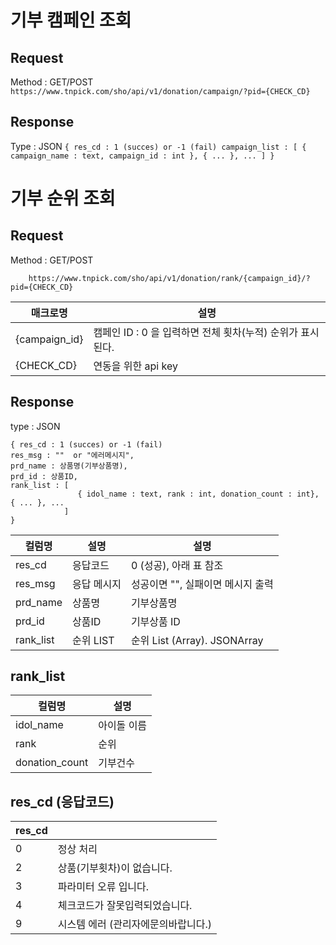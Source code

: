 # 기부 캠페인 조회
## Request
Method : GET/POST
``
        https://www.tnpick.com/sho/api/v1/donation/campaign/?pid={CHECK_CD}
``

## Response
Type : JSON
``
     { res_cd : 1 (succes) or -1 (fail)
       campaign_list : [
                   { campaign_name : text, campaign_id : int }, { ... }, ...
                ]
    }
``

# 기부 순위 조회

## Request  

Method : GET/POST

        https://www.tnpick.com/sho/api/v1/donation/rank/{campaign_id}/?pid={CHECK_CD}


| 매크로명  | 설명   |
|--|--|
| {campaign_id} | 캠페인 ID : 0 을 입력하면 전체 횟차(누적) 순위가 표시된다.  |
| {CHECK_CD}  | 연동을 위한 api key  |



## Response
type : JSON

    { res_cd : 1 (succes) or -1 (fail)
    res_msg : ""  or "에러메시지",
    prd_name : 상품명(기부상품명),
    prd_id : 상품ID,
    rank_list : [
                   { idol_name : text, rank : int, donation_count : int}, { ... }, ...
                ]
    }
  

| 컬럼명| 설명   | 설명 |
|--|--|--|
| res_cd | 응답코드  | 0 (성공),  아래 표 참조 |
| res_msg | 응답 메시지  | 성공이면 "", 실패이면 메시지 출력
| prd_name | 상품명  | 기부상품명 
| prd_id | 상품ID  | 기부상품 ID
| rank_list | 순위 LIST  | 순위 List (Array). JSONArray



## rank_list

| 컬럼명| 설명   |
|--|--|
| idol_name | 아이돌 이름  |
| rank | 순위  |
| donation_count | 기부건수  |

## res_cd (응답코드)
| res_cd |	|
|--|--|
|0	|정상 처리|
|2	|상품(기부횟차)이 없습니다.|
|3	|파라미터 오류 입니다.|
|4	|체크코드가 잘못입력되었습니다.|
|9	|시스템 에러 (관리자에문의바랍니다.)|


